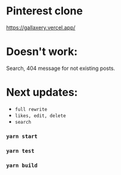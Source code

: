 # Pinterest clone
https://gallaxery.vercel.app/

# Doesn't work:
Search, 404 message for not existing posts.

# Next updates: 
* `full rewrite`
* `likes, edit, delete`
* `search`

### `yarn start`
### `yarn test`
### `yarn build`
